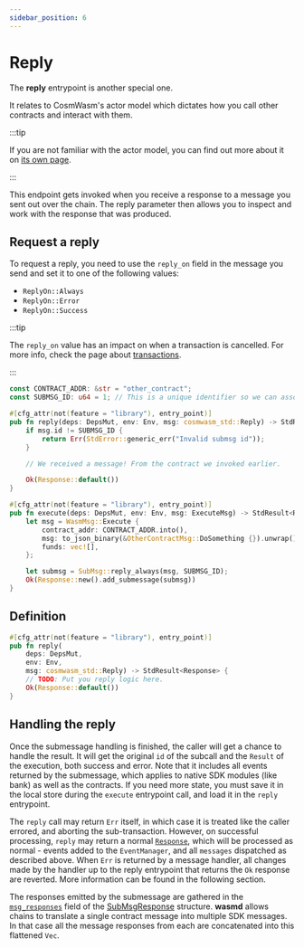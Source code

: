 ```yaml
---
sidebar_position: 6
---
```


# Reply

The **reply** entrypoint is another special one.

It relates to CosmWasm's actor model which dictates how you call other contracts and interact with them.

:::tip

If you are not familiar with the actor model, you can find out more about it on [its own page].

:::

This endpoint gets invoked when you receive a response to a message you sent out over the chain.
The reply parameter then allows you to inspect and work with the response that was produced.

## Request a reply

To request a reply, you need to use the `reply_on` field in the message you send and set it to one
of the following values:

- `ReplyOn::Always`
- `ReplyOn::Error`
- `ReplyOn::Success`

:::tip

The `reply_on` value has an impact on when a transaction is cancelled.
For more info, check the page about [transactions].

:::

```Rust title="contract.rs"
const CONTRACT_ADDR: &str = "other_contract";
const SUBMSG_ID: u64 = 1; // This is a unique identifier so we can associate a reply with a specific submessage. It can be any numeric value.

#[cfg_attr(not(feature = "library"), entry_point)]
pub fn reply(deps: DepsMut, env: Env, msg: cosmwasm_std::Reply) -> StdResult<Response> {
    if msg.id != SUBMSG_ID {
        return Err(StdError::generic_err("Invalid submsg id"));
    }

    // We received a message! From the contract we invoked earlier.

    Ok(Response::default())
}

#[cfg_attr(not(feature = "library"), entry_point)]
pub fn execute(deps: DepsMut, env: Env, msg: ExecuteMsg) -> StdResult<Response> {
    let msg = WasmMsg::Execute {
        contract_addr: CONTRACT_ADDR.into(),
        msg: to_json_binary(&OtherContractMsg::DoSomething {}).unwrap(),
        funds: vec![],
    };

    let submsg = SubMsg::reply_always(msg, SUBMSG_ID);
    Ok(Response::new().add_submessage(submsg))
}
```

## Definition

```Rust title="contract.rs"
#[cfg_attr(not(feature = "library"), entry_point)]
pub fn reply(
    deps: DepsMut, 
    env: Env, 
    msg: cosmwasm_std::Reply) -> StdResult<Response> {
    // TODO: Put you reply logic here.
    Ok(Response::default())
}
```

## Handling the reply

Once the submessage handling is finished, the caller will get a chance to handle the result.
It will get the original `id` of the subcall and the `Result` of the execution, both success and error.
Note that it includes all events returned by the submessage, which applies to native SDK modules
(like bank) as well as the contracts. If you need more state, you must save it in the local store during
the `execute` entrypoint call, and load it in the `reply` entrypoint.

The `reply` call may return `Err` itself, in which case it is treated like the caller errored,
and aborting the sub-transaction. However, on successful processing, `reply` may return a normal
[`Response`](https://docs.rs/cosmwasm-std/latest/cosmwasm_std/struct.Response.html), which will be
processed as normal - events added to the `EventManager`, and all `messages` dispatched as described above.
When `Err` is returned by a message handler, all changes made by the handler up to the reply
entrypoint that returns the `Ok` response are reverted. More information can be found in the following section.

The responses emitted by the submessage are gathered in the
[`msg_responses`](https://docs.rs/cosmwasm-std/latest/cosmwasm_std/struct.SubMsgResponse.html#structfield.msg_responses)
field of the [SubMsgResponse](https://docs.rs/cosmwasm-std/latest/cosmwasm_std/struct.SubMsgResponse.html) structure.
**wasmd** allows chains to translate a single contract message into multiple SDK messages.
In that case all the message responses from each are concatenated into this flattened `Vec`.

[its own page]: ../architecture/actor-model
[transactions]: ../architecture/transactions
